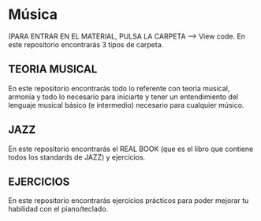 # Música

(PARA ENTRAR EN EL MATERIAL, PULSA LA CARPETA --> View code.
En este repositorio encontrarás 3 tipos de carpeta.


TEORIA MUSICAL
--------------
En este repositorio encontrarás todo lo referente con teoría musical, armonía y todo lo necesario para iniciarte y tener
un entendimiento del lenguaje musical básico (e intermedio) necesario para cualquier músico.

JAZZ
--------------
En este repositorio encontrarás el REAL BOOK (que es el libro que contiene todos los standards de JAZZ) y ejercicios.

EJERCICIOS
--------------
En este repositorio encontrarás ejercicios prácticos para poder mejorar tu habilidad con el piano/teclado.
